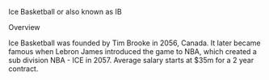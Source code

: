 Ice Basketball or also known as IB

Overview

Ice Basketball was founded by Tim Brooke in 2056, Canada. It later became famous when Lebron James introduced the game to NBA, which created a sub division NBA - ICE in 2057.
Average salary starts at $35m for a 2 year contract. 
